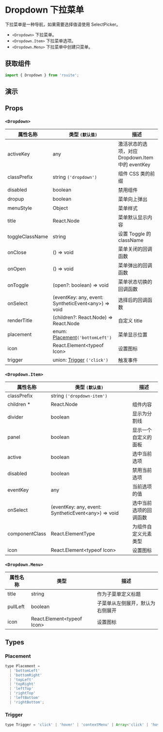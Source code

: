 # Dropdown 下拉菜单

下拉菜单是一种导航，如果需要选择值请使用 SelectPicker。

* `<Dropdown>` 下拉菜单。
* `<Dropdown.Item>` 下拉菜单选项。
* `<Dropdown.Menu>` 下拉菜单中创建只菜单。

## 获取组件

```js
import { Dropdown } from 'rsuite';
```

## 演示

<!--{demo}-->

## Props

### `<Dropdown>`

| 属性名称        | 类型 `(默认值)`                                           | 描述                                             |
| --------------- | --------------------------------------------------------- | ------------------------------------------------ |
| activeKey       | any                                                       | 激活状态的选项，对应 Dropdown.Item 中的 eventKey |
| classPrefix     | string `('dropdown')`                                     | 组件 CSS 类的前缀                                   |
| disabled        | boolean                                                   | 禁用组件                                         |
| dropup          | boolean                                                   | 菜单向上弹出                                     |
| menuStyle       | Object                                                    | 菜单样式                                         |
| title           | React.Node                                                | 菜单默认显示内容                                 |
| toggleClassName | string                                                    | 设置 Toggle 的 className                         |
| onClose         | () => void                                                | 菜单关闭的回调函数                               |
| onOpen          | () => void                                                | 菜单弹出的回调函数                               |
| onToggle        | (open?: boolean) => void                                  | 菜单状态切换的回调函数                           |
| onSelect        | (eventKey: any, event: SyntheticEvent&lt;any&gt;) => void | 选择后的回调函数                                 |
| renderTitle     | (children?: React.Node) => React.Node                     | 自定义 title                                     |
| placement       | enum: [Placement](#Placement)`('bottomLeft')`             | 菜单显示位置                                     |
| icon            | React.Element&lt;typeof Icon&gt;                          | 设置图标                                         |
| trigger         | union: [Trigger](#Trigger) `('click')`                    | 触发事件                                         |

### `<Dropdown.Item>`

| 属性名称       | 类型 `(默认值)`                                           | 描述                   |
| -------------- | --------------------------------------------------------- | ---------------------- |
| classPrefix    | string `('dropdown-item')`                                |
| children \*    | React.Node                                                | 组件内容               |
| divider        | boolean                                                   | 显示为分割线           |
| panel          | boolean                                                   | 显示一个自定义的面板   |
| active         | boolean                                                   | 选中当前选项           |
| disabled       | boolean                                                   | 禁用当前选项           |
| eventKey       | any                                                       | 当前选项的值           |
| onSelect       | (eventKey: any, event: SyntheticEvent&lt;any&gt;) => void | 选中当前选项的回调函数 |
| componentClass | React.ElementType                                         | 为组件自定义元素类型   |
| icon           | React.Element&lt;typeof Icon&gt;                          | 设置图标               |

### `<Dropdown.Menu>`

| 属性名称 | 类型                             | 描述                             |
| -------- | -------------------------------- | -------------------------------- |
| title    | string                           | 作为子菜单定义标题               |
| pullLeft | boolean                          | 子菜单从左侧展开，默认为右侧展开 |
| icon     | React.Element&lt;typeof Icon&gt; | 设置图标                         |

## Types

### Placement

```js
type Placement =
  | 'bottomLeft'
  | 'bottomRight'
  | 'topLeft'
  | 'topRight'
  | 'leftTop'
  | 'rightTop'
  | 'leftBottom'
  | 'rightBottom';
```

### Trigger

```js
type Trigger = 'click' | 'hover' | 'contextMenu' | Array<'click' | 'hover' | 'contextMenu'>;
```
